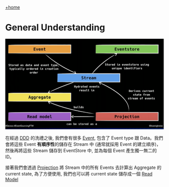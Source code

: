 [+home](+home)

# General Understanding 

![event-sourcing-flow](/spaces/event-sourcing/attachments/event-sourcing-flow.png)

在經過 [DDD](moc/ddd-moc.md) 的洗禮之後, 我們會有很多 [Event](spaces/ddd/event.md), 包含了 Event type 跟 Data。我們會將這些 Event **有順序性**的儲存在 Stream 中 (通常就採用 Event 的建立順序)，然後再將這些 Stream 儲存到 EventStore 中, 並為每個 Event 產生獨一無二的 ID。

接著我們會透過 [Projection](spaces/event-sourcing/projection.md) 將 Stream 中的所有 Events 去計算出 Aggregate 的 current state, 為了方便使用, 我們也可以將 current state 儲存成一個 [Read Model](spaces/event-sourcing/read-model.md)